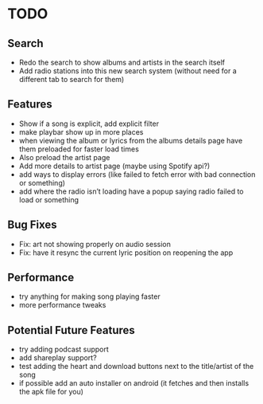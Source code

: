 # TODO

## Search
- Redo the search to show albums and artists in the search itself 
- Add radio stations into this new search system (without need for a different tab to search for them)

## Features
- Show if a song is explicit, add explicit filter
- make playbar show up in more places
- when viewing the album or lyrics from the albums details page have them preloaded for faster load times
- Also preload the artist page
- Add more details to artist page (maybe using Spotify api?)
- add ways to display errors (like failed to fetch error with bad connection or something)
- add where the radio isn’t loading have a popup saying radio failed to load or something

## Bug Fixes
- Fix: art not showing properly on audio session
- Fix: have it resync the current lyric position on reopening the app

## Performance
- try anything for making song playing faster
- more performance tweaks

## Potential Future Features
- try adding podcast support
- add shareplay support?
- test adding the heart and download buttons next to the title/artist of the song
- if possible add an auto installer on android (it fetches and then installs the apk file for you)